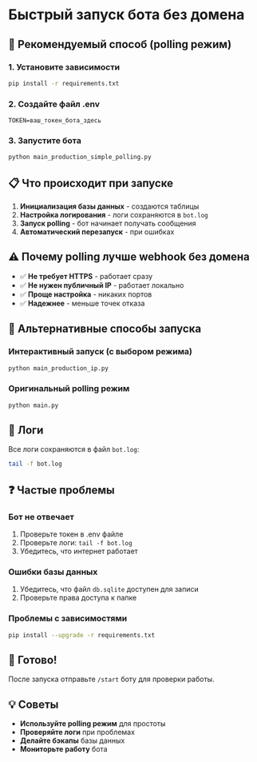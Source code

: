 # Быстрый запуск бота без домена

## 🚀 Рекомендуемый способ (polling режим)

### 1. Установите зависимости
```bash
pip install -r requirements.txt
```

### 2. Создайте файл .env
```env
TOKEN=ваш_токен_бота_здесь
```

### 3. Запустите бота
```bash
python main_production_simple_polling.py
```

## 📋 Что происходит при запуске

1. **Инициализация базы данных** - создаются таблицы
2. **Настройка логирования** - логи сохраняются в `bot.log`
3. **Запуск polling** - бот начинает получать сообщения
4. **Автоматический перезапуск** - при ошибках

## ⚠️ Почему polling лучше webhook без домена

- ✅ **Не требует HTTPS** - работает сразу
- ✅ **Не нужен публичный IP** - работает локально
- ✅ **Проще настройка** - никаких портов
- ✅ **Надежнее** - меньше точек отказа

## 🔧 Альтернативные способы запуска

### Интерактивный запуск (с выбором режима)
```bash
python main_production_ip.py
```

### Оригинальный polling режим
```bash
python main.py
```

## 📝 Логи

Все логи сохраняются в файл `bot.log`:
```bash
tail -f bot.log
```

## ❓ Частые проблемы

### Бот не отвечает
1. Проверьте токен в .env файле
2. Проверьте логи: `tail -f bot.log`
3. Убедитесь, что интернет работает

### Ошибки базы данных
1. Убедитесь, что файл `db.sqlite` доступен для записи
2. Проверьте права доступа к папке

### Проблемы с зависимостями
```bash
pip install --upgrade -r requirements.txt
```

## 🎯 Готово!

После запуска отправьте `/start` боту для проверки работы.

## 💡 Советы

- **Используйте polling режим** для простоты
- **Проверяйте логи** при проблемах
- **Делайте бэкапы** базы данных
- **Мониторьте работу** бота 